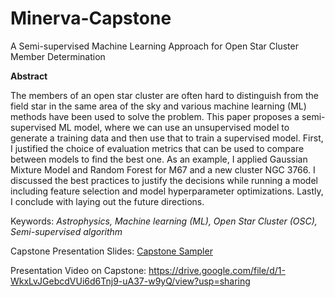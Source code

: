# Minerva-Capstone
A Semi-supervised Machine Learning Approach for Open Star Cluster Member Determination

**Abstract**

The members of an open star cluster are often hard to distinguish from the field star in the same area of the sky and various machine learning (ML) methods have been used to solve the problem. This paper proposes a semi-supervised ML model, where we can use an unsupervised model to generate a training data and then use that to train a supervised model. First, I justified the choice of evaluation metrics that can be used to compare between models to find the best one. As an example, I applied Gaussian Mixture Model and Random Forest for M67 and a new cluster NGC 3766. I discussed the best practices to justify the decisions while running a model including feature selection and model hyperparameter optimizations. Lastly, I conclude with laying out the future directions.

Keywords: _Astrophysics, Machine learning (ML), Open Star Cluster (OSC), Semi-supervised algorithm_

Capstone Presentation Slides: [Capstone Sampler](https://github.com/mahmud-nobe/Minerva-Capstone/blob/main/Mahmud_Capstone_Sampler.pdf)

Presentation Video on Capstone: https://drive.google.com/file/d/1-WkxLvJGebcdVUi6d6Tnj9-uA37-w9yQ/view?usp=sharing
